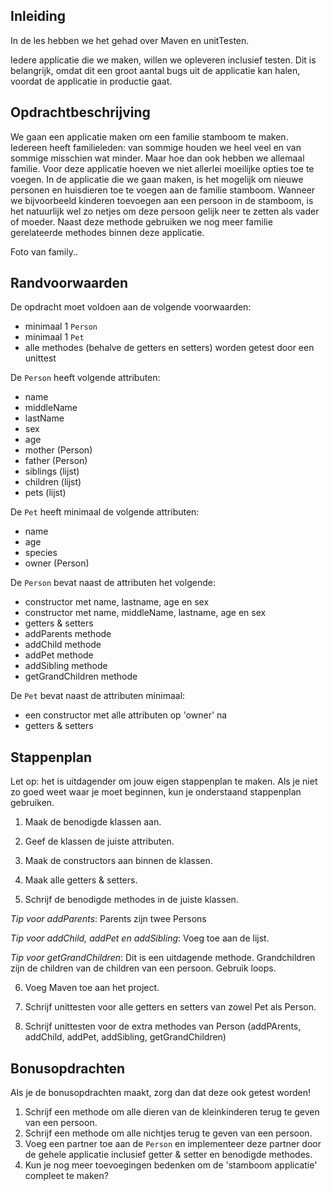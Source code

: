 ## Inleiding

In de les hebben we het gehad over Maven en unitTesten.

Iedere applicatie die we maken, willen we opleveren inclusief testen. Dit is belangrijk, omdat dit een groot aantal bugs
uit de applicatie kan halen, voordat de applicatie in productie gaat.

## Opdrachtbeschrijving

We gaan een applicatie maken om een familie stamboom te maken. Iedereen heeft familieleden: van sommige houden we heel
veel en van sommige misschien wat minder. Maar hoe dan ook hebben we allemaal familie.
Voor deze applicatie hoeven we niet allerlei moeilijke opties toe te voegen.
In de applicatie die we gaan maken, is het mogelijk om nieuwe personen en huisdieren toe te voegen aan de familie
stamboom. Wanneer we bijvoorbeeld kinderen toevoegen aan een persoon in de stamboom, is het natuurlijk wel zo netjes om
deze persoon gelijk neer te zetten als vader of moeder. Naast deze methode gebruiken we nog meer familie gerelateerde
methodes binnen deze applicatie.

[//]: # (![Family!]&#40;./assets/Family.JPG&#41;)
Foto van family..

## Randvoorwaarden

De opdracht moet voldoen aan de volgende voorwaarden:

- minimaal 1 `Person`
- minimaal 1 `Pet`
- alle methodes (behalve de getters en setters) worden getest door een unittest

De `Person` heeft volgende attributen:

- name
- middleName
- lastName
- sex
- age
- mother (Person)
- father (Person)
- siblings (lijst)
- children (lijst)
- pets (lijst)

De `Pet` heeft minimaal de volgende attributen:

- name
- age
- species
- owner (Person)

De `Person` bevat naast de attributen het volgende:

- constructor met name, lastname, age en sex
- constructor met name, middleName, lastname, age en sex
- getters & setters
- addParents methode
- addChild methode
- addPet methode
- addSibling methode
- getGrandChildren methode

De `Pet` bevat naast de attributen minimaal:

- een constructor met alle attributen op 'owner' na
- getters & setters

## Stappenplan

Let op: het is uitdagender om jouw eigen stappenplan te maken. Als je niet zo goed weet waar je moet beginnen, kun je
onderstaand stappenplan gebruiken.

1. Maak de benodigde klassen aan.

2. Geef de klassen de juiste attributen.

3. Maak de constructors aan binnen de klassen.

4. Maak alle getters & setters.

5. Schrijf de benodigde methodes in de juiste klassen.

_Tip voor addParents_: Parents zijn twee Persons

_Tip voor addChild, addPet en addSibling_: Voeg toe aan de lijst.

_Tip voor getGrandChildren_: Dit is een uitdagende methode. Grandchildren zijn de children van de children van een
persoon. Gebruik loops.

6. Voeg Maven toe aan het project.

7. Schrijf unittesten voor alle getters en setters van zowel Pet als Person.

8. Schrijf unittesten voor de extra methodes van Person (addPArents, addChild, addPet, addSibling, getGrandChildren)

## Bonusopdrachten

Als je de bonusopdrachten maakt, zorg dan dat deze ook getest worden!

1. Schrijf een methode om alle dieren van de kleinkinderen terug te geven van een persoon.
2. Schrijf een methode om alle nichtjes terug te geven van een persoon.
3. Voeg een partner toe aan de `Person` en implementeer deze partner door de gehele applicatie inclusief getter & setter
   en benodigde methodes.
4. Kun je nog meer toevoegingen bedenken om de 'stamboom applicatie' compleet te maken?